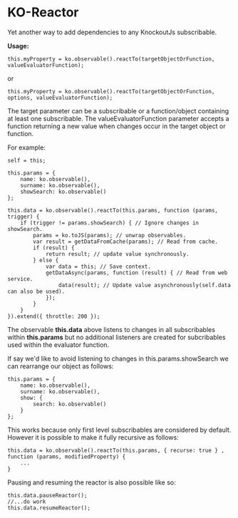 KO-Reactor
===========

Yet another way to add dependencies to any KnockoutJs subscribable.

<b>Usage:</b>

    this.myProperty = ko.observable().reactTo(targetObjectOrFunction, valueEvaluatorFunction);

or

    this.myProperty = ko.observable().reactTo(targetObjectOrFunction, options, valueEvaluatorFunction);

The target parameter can be a subscribable or a function/object containing at least one subscribable. The 
valueEvaluatorFunction parameter accepts a function returning a new value when changes occur in the target object or
function.

For example:
    
    self = this;

    this.params = {
        name: ko.observable(),
        surname: ko.observable(),
        showSearch: ko.observable()
    };

    this.data = ko.observable().reactTo(this.params, function (params, trigger) {
        if (trigger != params.showSearch) { // Ignore changes in showSearch.
            params = ko.toJS(params); // unwrap observables.
            var result = getDataFromCache(params); // Read from cache.
            if (result) {
                return result; // update value synchronously.
            } else {
                var data = this; // Save context.
                getDataAsync(params, function (result) { // Read from web service.
                    data(result); // Update value asynchronously(self.data can also be used).
                });
            }
        }
    }).extend({ throttle: 200 });
    
The observable <b>this.data</b> above listens to changes in all subscribables within <b>this.params</b> but no additional listeners 
are created for subcribables used within the evaluator function.

If say we'd like to avoid listening to changes in this.params.showSearch we can rearrange our object as follows:

    this.params = {
        name: ko.observable(),
        surname: ko.observable(),
        show: { 
            search: ko.observable() 
        }
    };

This works because only first level subscribables are considered by default. However it is possible to make it fully 
recursive as follows:

    this.data = ko.observable().reactTo(this.params, { recurse: true } , function (params, modifiedProperty) {
        ...
    }

Pausing and resuming the reactor is also possible like so:

    this.data.pauseReactor();
    //...do work
    this.data.resumeReactor();

